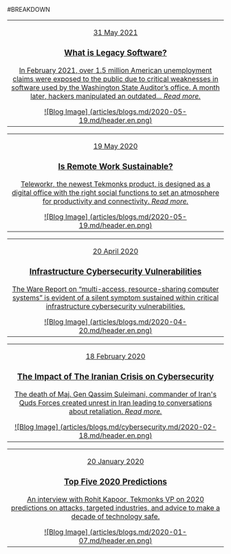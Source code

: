<div class="bloglists" markdown="1">
#BREAKDOWN

|   |
|:------------:|
|<a href="https://tekmonks.com/blogs/what-is-legacy-software"><p class="date">31 May 2021</p><div class="bloglist"><h3>What is Legacy Software?</h3><p>In February 2021, over 1.5 million American unemployment claims were exposed to the public due to critical weaknesses in software used by the Washington State Auditor’s office. A month later, hackers manipulated an outdated... *Read more.*</p></div> ![Blog Image] (articles/blogs.md/2020-05-19.md/header.en.png)</a>|

|   |
|:------------:|
|<a href="https://tekmonks.com/blogs/is-remote-work-sustainable"><p class="date">19 May 2020</p><div class="bloglist"><h3>Is Remote Work Sustainable?</h3><p>Teleworkr, the newest Tekmonks product, is designed as a digital office with the right social functions to set an atmosphere for productivity and connectivity. *Read more.*</p></div> ![Blog Image] (articles/blogs.md/2020-05-19.md/header.en.png)</a>|

|   |
|:------------:|
|<a href="https://tekmonks.com/blogs/infrastructure-cybersecurity-vulnerabilities"><p class="date">20 April 2020</p><div class="bloglist"><h3> Infrastructure Cybersecurity Vulnerabilities</h3><p>The Ware Report on “multi-access, resource-sharing computer systems” is evident of a silent symptom sustained within critical infrastructure cybersecurity vulnerabilities.</p></div> ![Blog Image] (articles/blogs.md/2020-04-20.md/header.en.png)</a>|

|   |
|:------------:|
|<a href="https://tekmonks.com/blogs/the-impact-of-the-iranian-crisis-on-cybersecurity"><p class="date">18 February 2020</p><div class="bloglist"><h3>The Impact of The Iranian Crisis on Cybersecurity</h3><p>The death of Maj. Gen Qassim Suleimani, commander of Iran's Quds Forces created unrest in Iran leading to conversations about retaliation. *Read more.*</p></div> ![Blog Image] (articles/blogs.md/cybersecurity.md/2020-02-18.md/header.en.png)</a>|

|   |
|:------------:|
|<a href="https://tekmonks.com/blogs/top-five-2020-predictions"><p class="date">20 January 2020</p><div class="bloglist"><h3>Top Five 2020 Predictions</h3><p>An interview with Rohit Kapoor, Tekmonks VP on 2020 predictions on attacks, targeted industries, and advice to make a decade of technology safe.</p></div> ![Blog Image] (articles/blogs.md/2020-01-07.md/header.en.png)</a>|
</div>